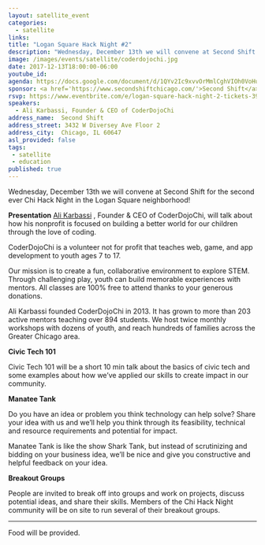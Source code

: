 ```yaml
---
layout: satellite_event
categories:
  - satellite
links:
title: "Logan Square Hack Night #2"
description: "Wednesday, December 13th we will convene at Second Shift for the second ever Chi Hack Night in the Logan Square neighborhood! Ali Karbassi, Founder & CEO of CoderDojoChi, will talk about how his nonprofit is focused on building a better world for our children through the love of coding. "
image: /images/events/satellite/coderdojochi.jpg
date: 2017-12-13T18:00:00-06:00
youtube_id:
agenda: https://docs.google.com/document/d/1QYv2Ic9xvvOrMmlCghVIOh0VoHu373diX3zaieFD8S8/edit#
sponsor: <a href='https://www.secondshiftchicago.com/'>Second Shift</a>
rsvp: https://www.eventbrite.com/e/logan-square-hack-night-2-tickets-39838611359
speakers:
  - Ali Karbassi, Founder & CEO of CoderDojoChi
address_name:  Second Shift
address_street: 3432 W Diversey Ave Floor 2
address_city:  Chicago, IL 60647
asl_provided: false
tags: 
 - satellite
 - education
published: true
---
```


Wednesday, December 13th we will convene at Second Shift for the second ever Chi Hack Night in the Logan Square neighborhood!

**Presentation**
[Ali Karbassi](https://www.linkedin.com/in/karbassi/) , Founder & CEO of CoderDojoChi, will talk about how his nonprofit is focused on building a better world for our children through the love of coding.

CoderDojoChi is a volunteer not for profit that teaches web, game, and app development to youth ages 7 to 17.

Our mission is to create a fun, collaborative environment to explore STEM. Through challenging play, youth can build memorable experiences with mentors. All classes are 100% free to attend thanks to your generous donations.

Ali Karbassi founded CoderDojoChi in 2013. It has grown to more than 203 active mentors teaching over 894 students. We host twice monthly workshops with dozens of youth, and reach hundreds of families across the Greater Chicago area.

**Civic Tech 101**

Civic Tech 101 will be a short 10 min talk about the basics of civic tech and some examples about how we’ve applied our skills to create impact in our community.

**Manatee Tank**

Do you have an idea or problem you think technology can help solve? Share your idea with us and we’ll help you think through its feasibility, technical and resource requirements and potential for impact.

Manatee Tank is like the show Shark Tank, but instead of scrutinizing and bidding on your business idea, we’ll be nice and give you constructive and helpful feedback on your idea.

**Breakout Groups**

People are invited to break off into groups and work on projects, discuss potential ideas, and share their skills. Members of the Chi Hack Night community will be on site to run several of their breakout groups.

---

Food will be provided.
